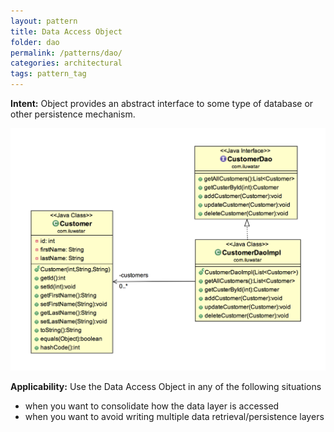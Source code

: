```yaml
---
layout: pattern
title: Data Access Object
folder: dao
permalink: /patterns/dao/
categories: architectural
tags: pattern_tag
---
```


**Intent:** Object provides an abstract interface to some type of database or
other persistence mechanism.

![alt text](./etc/dao.png "Data Access Object")

**Applicability:** Use the Data Access Object in any of the following situations

* when you want to consolidate how the data layer is accessed
* when you want to avoid writing multiple data retrieval/persistence layers
